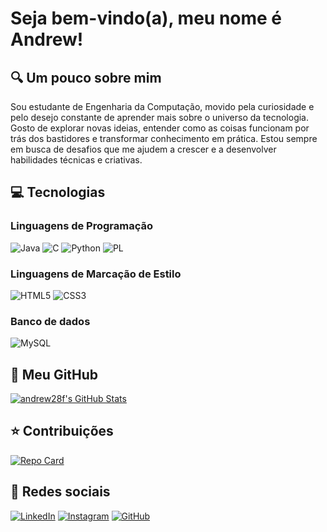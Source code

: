 # Seja bem-vindo(a), meu nome é Andrew!

## 🔍 Um pouco sobre mim

Sou estudante de Engenharia da Computação, movido pela curiosidade e pelo desejo constante de aprender mais sobre o universo da tecnologia. Gosto de explorar novas ideias, entender como as coisas funcionam por trás dos bastidores e transformar conhecimento em prática. Estou sempre em busca de desafios que me ajudem a crescer e a desenvolver habilidades técnicas e criativas.

## 💻 Tecnologias

### Linguagens de Programação

![Java](https://img.shields.io/badge/java-%23ED8B00.svg?style=for-the-badge&logo=openjdk&logoColor=white&color=black)
![C](https://img.shields.io/badge/C-00599C?style=for-the-badge&logo=c&logoColor=white&color=black)
![Python](https://img.shields.io/badge/python-3670A0?style=for-the-badge&logo=python&logoColor=ffdd54&color=black)
![PL](https://img.shields.io/badge/PL%2FSQL-FFFFFF?style=for-the-badge&logo=oracle&logoColor=FF0000&labelColor=FFFFFF&color=black)

### Linguagens de Marcação de Estilo

![HTML5](https://img.shields.io/badge/HTML5-E34F26?style=for-the-badge&logo=html5&logoColor=white&color=black)
![CSS3](https://img.shields.io/badge/CSS3-1572B6?style=for-the-badge&logo=css3&logoColor=white&color=black)

### Banco de dados

![MySQL](https://img.shields.io/badge/MySQL-00000F?style=for-the-badge&logo=mysql&logoColor=white&color=black)

## 🐙 Meu GitHub

[![andrew28f's GitHub Stats](https://github-readme-stats.vercel.app/api?username=andrew28f&theme=transparent&bg_color=000&border_color=7C5AA1&show_icons=true&icon_color=7C5AA1&title_color=9045E0&text_color=FFF)](https://github.com/andrew28f)

## ⭐ Contribuições

[![Repo Card](https://github-readme-stats.vercel.app/api/pin/?username=andrew28f&repo=dio-lab-open-source&bg_color=000&border_color=7C5AA1&show_icons=true&icon_color=9045E0&title_color=9045E0&text_color=FFF)](https://github.com/SEUUSERNAME/SEUREPOSITORIO)

## 🔗 Redes sociais

[![LinkedIn](https://img.shields.io/badge/LinkedIn-0077B5?style=for-the-badge&logo=linkedin&logoColor=white&color=black)](www.linkedin.com/in/andrewfreiria)
[![Instagram](https://img.shields.io/badge/-Instagram-%23E4405F?style=for-the-badge&logo=instagram&logoColor=white&color=black)](https://www.instagram.com/andrewfreiria/)
[![GitHub](https://img.shields.io/badge/GitHub-100000?style=for-the-badge&logo=github&logoColor=white&color=black)]([https://github.com/SEUUSERNAME](https://github.com/andrew28f))
